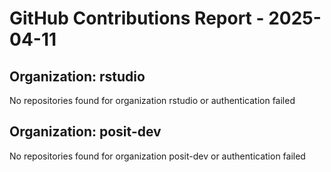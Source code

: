 # GitHub Contributions Report - 2025-04-11
## Organization: rstudio
No repositories found for organization rstudio or authentication failed
## Organization: posit-dev
No repositories found for organization posit-dev or authentication failed
